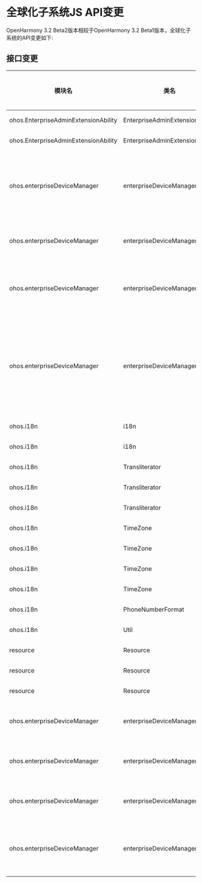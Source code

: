 # 全球化子系统JS API变更

OpenHarmony 3.2 Beta2版本相较于OpenHarmony 3.2 Beta1版本，全球化子系统的API变更如下:

## 接口变更

| 模块名 | 类名 | 方法/属性/枚举/常量 | 变更类型 |
|---|---|---|---|
| ohos.EnterpriseAdminExtensionAbility | EnterpriseAdminExtensionAbility | onAdminDisabled(): void; | 新增 |
| ohos.EnterpriseAdminExtensionAbility | EnterpriseAdminExtensionAbility | onAdminEnabled(): void; | 新增 |
| ohos.enterpriseDeviceManager | enterpriseDeviceManager | isAdminEnabled(admin: Want, callback: AsyncCallback\<boolean>): void;<br>isAdminEnabled(admin: Want, userId: number, callback: AsyncCallback\<boolean>): void;<br>isAdminEnabled(admin: Want, userId?: number): Promise\<boolean>; | 新增 |
| ohos.enterpriseDeviceManager | enterpriseDeviceManager | disableSuperAdmin(bundleName: String, callback: AsyncCallback\<boolean>): void;<br>disableSuperAdmin(bundleName: String): Promise\<boolean>; | 新增 |
| ohos.enterpriseDeviceManager | enterpriseDeviceManager | disableAdmin(admin: Want, callback: AsyncCallback\<boolean>): void;<br>disableAdmin(admin: Want, userId: number, callback: AsyncCallback\<boolean>): void;<br>disableAdmin(admin: Want, userId?: number): Promise\<boolean>; | 新增 |
| ohos.enterpriseDeviceManager | enterpriseDeviceManager | enableAdmin(admin: Want, enterpriseInfo: EnterpriseInfo, type: AdminType, callback: AsyncCallback\<boolean>): void;<br>enableAdmin(admin: Want, enterpriseInfo: EnterpriseInfo, type: AdminType, userId: number, callback: AsyncCallback\<boolean>): void;<br>enableAdmin(admin: Want, enterpriseInfo: EnterpriseInfo, type: AdminType, userId?: number): Promise\<boolean>; | 新增 |
| ohos.i18n | i18n | getUsingLocalDigit(): boolean; | 新增 |
| ohos.i18n | i18n | setUsingLocalDigit(flag: boolean): boolean; | 新增 |
| ohos.i18n | Transliterator | transform(text: string): string; | 新增 |
| ohos.i18n | Transliterator | static getInstance(id: string): Transliterator; | 新增 |
| ohos.i18n | Transliterator | static getAvailableIDs(): string[]; | 新增 |
| ohos.i18n | TimeZone | static getTimezoneFromCity(cityID: string): TimeZone; | 新增 |
| ohos.i18n | TimeZone | static getCityDisplayName(cityID: string, locale: string): string; | 新增 |
| ohos.i18n | TimeZone | static getAvailableZoneCityIDs(): Array\<string>; | 新增 |
| ohos.i18n | TimeZone | static getAvailableIDs(): Array\<string>; | 新增 |
| ohos.i18n | PhoneNumberFormat | getLocationName(number: string, locale: string): string; | 新增 |
| ohos.i18n | Util | getDateOrder(locale: string): string; | 新增 |
| resource | Resource | id: number; | 新增 |
| resource | Resource | moduleName: string; | 新增 |
| resource | Resource | bundleName: string; | 新增 |
| ohos.enterpriseDeviceManager | enterpriseDeviceManager | isAdminAppActive(admin: Want, callback: AsyncCallback\<boolean>): void;<br>isAdminAppActive(admin: Want): Promise\<boolean>; | 删除 |
| ohos.enterpriseDeviceManager | enterpriseDeviceManager | deactivateSuperAdmin(bundleName: String, callback: AsyncCallback\<boolean>): void;<br>deactivateSuperAdmin(bundleName: String): Promise\<boolean>; | 删除 |
| ohos.enterpriseDeviceManager | enterpriseDeviceManager | deactivateAdmin(admin: Want, callback: AsyncCallback\<boolean>): void;<br>deactivateAdmin(admin: Want): Promise\<boolean>; | 删除 |
| ohos.enterpriseDeviceManager | enterpriseDeviceManager | activateAdmin(admin: Want, enterpriseInfo: EnterpriseInfo, type: AdminType, callback: AsyncCallback\<boolean>): void;<br>activateAdmin(admin: Want, enterpriseInfo: EnterpriseInfo, type: AdminType): Promise\<boolean>; | 删除 |

